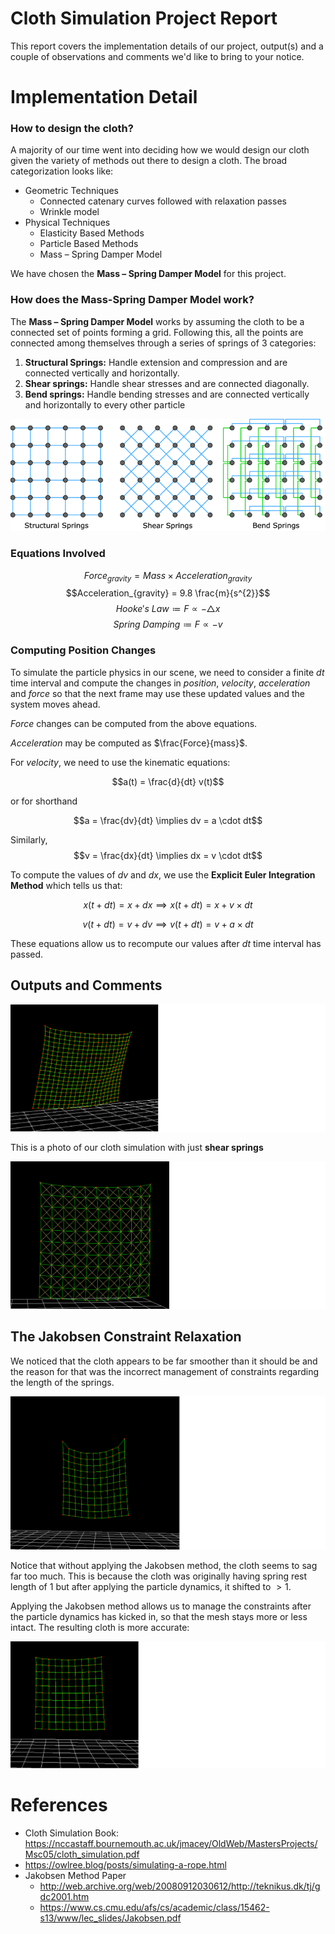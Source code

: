 # Cloth Simulation Project Report

This report covers the implementation details of our project, output(s) and a couple of observations and comments we'd like to bring to your notice.

# Implementation Detail

<h3>How to design the cloth?</h3>

A majority of our time went into deciding how we would design our cloth given the variety of methods out there to design a cloth.  The broad categorization looks like:

 - Geometric Techniques
	 - Connected catenary curves followed with relaxation passes
	 - Wrinkle model
 - Physical Techniques
	 - Elasticity Based Methods
	 - Particle Based Methods
	 - Mass – Spring Damper Model

We have chosen the **Mass – Spring Damper Model** for this project.

<h3>How does the Mass-Spring Damper Model work?</h3>

The **Mass – Spring Damper Model** works by assuming the cloth to be a connected set of points forming a grid. Following this, all the points are connected among themselves through a series of springs of $3$ categories:

 1. **Structural Springs:** Handle extension and compression and are connected vertically and horizontally.
 2. **Shear springs:** Handle shear stresses and are connected diagonally.
 3. **Bend springs:** Handle bending stresses and are connected vertically and horizontally to every other particle

![Cloth Simulation Springs](images/Three-types-of-basic-springs-for-cloth-simulation.png)

<h3>Equations Involved</h3>

$$Force_{gravity}=Mass \times Acceleration_{gravity}$$
$$Acceleration_{gravity} = 9.8 \frac{m}{s^{2}}$$
$$Hooke's \ Law \coloneqq F \propto -\triangle x$$
$$Spring \ Damping \coloneqq F \propto -v$$

<h3>Computing Position Changes</h3>

To simulate the particle physics in our scene, we need to consider a finite $dt$ time interval and compute the changes in $position$, $velocity$, $acceleration$ and $force$ so that the next frame may use these updated values and the system moves ahead.

$Force$ changes can be computed from the above equations.

$Acceleration$ may be computed as $\frac{Force}{mass}$.

For $velocity$, we need to use the kinematic equations:

$$a(t) = \frac{d}{dt} v(t)$$

or for shorthand

$$a = \frac{dv}{dt} \implies dv = a \cdot dt$$

Similarly, $$v = \frac{dx}{dt} \implies dx = v \cdot dt$$

To compute the values of $dv$ and $dx$, we use the **Explicit Euler Integration Method** which tells us that:

$$x(t+dt) = x + dx \implies x(t+dt) = x + v \times dt$$

$$v(t+dt) = v + dv \implies v(t+dt) = v + a \times dt$$

These equations allow us to recompute our values after $dt$ time interval has passed.

## Outputs and Comments

![Only Shear Springs](images/running1.png)

This is a photo of our cloth simulation with just **shear springs**

![Shear and Bend](images/running2.png)

## The Jakobsen Constraint Relaxation

We noticed that the cloth appears to be far smoother than it should be and the reason for that was the incorrect management of constraints regarding the length of the springs.

![Without Jakobsen](images/withoutJakobsen.png)

Notice that without applying the Jakobsen method, the cloth seems to sag far too much. This is because the cloth was originally having spring rest length of $1$ but after applying the particle dynamics, it shifted to $\gt 1$.

Applying the Jakobsen method allows us to manage the constraints after the particle dynamics has kicked in, so that the mesh stays more or less intact. The resulting cloth is more accurate:

![With Jakobsen](images/withJakobsen.png)

# References

 - Cloth Simulation Book: https://nccastaff.bournemouth.ac.uk/jmacey/OldWeb/MastersProjects/Msc05/cloth_simulation.pdf
 - https://owlree.blog/posts/simulating-a-rope.html
 - Jakobsen Method Paper
 	- http://web.archive.org/web/20080912030612/http://teknikus.dk/tj/gdc2001.htm
	- https://www.cs.cmu.edu/afs/cs/academic/class/15462-s13/www/lec_slides/Jakobsen.pdf



